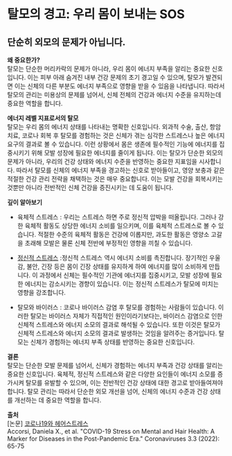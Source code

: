 
# 탈모의 경고: 우리 몸이 보내는 SOS

## 단순히 외모의 문제가 아닙니다.

**왜 중요한가?**   
탈모는 단순한 머리카락의 문제가 아니라, 우리 몸이 에너지 부족을 알리는 중요한 신호입니다. 이는 피부 아래 숨겨진 내부 건강 문제의 초기 경고일 수 있으며, 탈모가 발견되면 이는 신체의 다른 부분도 에너지 부족으로 영향을 받을 수 있음을 나타냅니다. 따라서 탈모의 관리는 미용상의 문제를 넘어서, 신체 전체의 건강과 에너지 수준을 유지하는데 중요한 역할을 합니다. 

**에너지 레벨 지표로서의 탈모**  
탈모는 우리 몸의 에너지 상태를 나타내는 명확한 신호입니다. 외과적 수술, 출산, 항암 치료, 코로나 회복 후 탈모를 경험하는 것은 신체가 겪는 심각한 스트레스나 높은 에너지 요구의 결과로 볼 수 있습니다. 이런 상황에서 몸은 생존에 필수적인 기능에 에너지를 집중시키기 위해 모발 성장에 필요한 에너지를 줄이게 됩니다. 이는 탈모가 단순한 외모의 문제가 아니라, 우리의 건강 상태와 에너지 수준을 반영하는 중요한 지표임을 시사합니다. 따라서 탈모를 신체의 에너지 부족을 경고하는 신호로 받아들이고, 영양 보충과 같은 적절한 건강 관리 전략을 채택하는 것은 매우 중요합니다. 이는 모발 건강을 회복시키는 것뿐만 아니라 전반적인 신체 건강을 증진시키는 데 도움이 됩니다. 

**깊이 알아보기** 

- 육체적 스트레스 : 우리는 스트레스 하면 주로 정신적 압박을 떠올립니다. 그러나 강한 육체적 활동도 상당한 에너지 소비를 일으키며, 이를 육체적 스트레스로 볼 수 있습니다. 적절한 수준의 육체적 활동은 건강에 이롭지만, 과도한 활동은 영양소 고갈을 초래해 모발은 물론 신체 전반에 부정적인 영향을 끼칠 수 있습니다. 

- [정신적 스트레스](/m04/m0401/m04010207) :정신적 스트레스 역시 에너지 소비를 촉진합니다. 장기적인 우울감, 불안, 긴장 등은 몸이 긴장 상태를 유지하게 하여 에너지를 많이 소비하게 만듭니다. 이 과정에서 신체는 필수적인 기관에 에너지를 집중시키고, 모발 성장에 필요한 에너지는 감소시키는 경향이 있습니다. 이는 정신적 스트레스가 탈모에 미치는 영향을 강조합니다. 

- 탈모와 바이러스 : 코로나 바이러스 감염 후 탈모를 경험하는 사람들이 있습니다. 이러한 탈모는 바이러스 자체가 직접적인 원인이라기보다는, 바이러스 감염으로 인한 신체적 스트레스와 에너지 소모의 결과로 해석될 수 있습니다. 또한 이것은 탈모가 신체적 스트레스와 에너지 소모의 결과로 발생하는 것임을 알려주는 증거입니다. 탈모는 신체가 경험하는 에너지 부족 상태를 반영하는 중요한 신호입니다. 

**결론**   
탈모는 단순한 모발 문제를 넘어서, 신체가 경험하는 에너지 부족과 건강 상태를 알리는 중요한 신호입니다. 육체적, 정신적 스트레스와 같은 다양한 요인들이 에너지 소모를 증가시켜 탈모를 유발할 수 있으며, 이는 전반적인 건강 상태에 대한 경고로 받아들여져야 합니다. 탈모 관리는 따라서 단순한 외모 개선을 넘어, 신체의 에너지 수준과 건강 상태를 개선하는 데 중요한 역할을 합니다.

**출처**  
[논문] [코로나19와 헤어스트레스](/m04/m0407/m040713)  
Accorsi, Daniela X., et al. "COVID-19 Stress on Mental and Hair Health: A Marker for Diseases in the Post-Pandemic Era." Coronaviruses 3.3 (2022): 65-75
<!--stackedit_data:
eyJoaXN0b3J5IjpbLTE3NjQwNDYxODUsMjgzMjgzMzA4LDEyMT
M3NjY1MDgsLTE2OTk0NjgwMDgsMjE0Nzg3Mjc1LC0xNjk5NDY4
MDA4LC02NTk5MjI3MjksMTU2ODA2Njk5OSw5MjAzNTA1NzVdfQ
==
-->